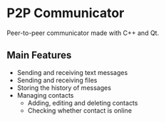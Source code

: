 # P2P Communicator
Peer-to-peer communicator made with C++ and Qt.<br/>
## Main Features
- Sending and receiving text messages
- Sending and receiving files
- Storing the history of messages
- Managing contacts
    - Adding, editing and deleting contacts
    - Checking whether contact is online
